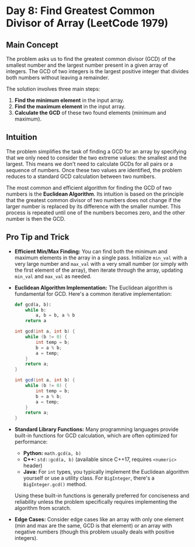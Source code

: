 # Day 8: Find Greatest Common Divisor of Array (LeetCode 1979)

## Main Concept

The problem asks us to find the greatest common divisor (GCD) of the smallest number and the largest number present in a given array of integers. The GCD of two integers is the largest positive integer that divides both numbers without leaving a remainder.

The solution involves three main steps:
1.  **Find the minimum element** in the input array.
2.  **Find the maximum element** in the input array.
3.  **Calculate the GCD** of these two found elements (minimum and maximum).

## Intuition

The problem simplifies the task of finding a GCD for an array by specifying that we only need to consider the two extreme values: the smallest and the largest. This means we don't need to calculate GCDs for all pairs or a sequence of numbers. Once these two values are identified, the problem reduces to a standard GCD calculation between two numbers.

The most common and efficient algorithm for finding the GCD of two numbers is the **Euclidean Algorithm**. Its intuition is based on the principle that the greatest common divisor of two numbers does not change if the larger number is replaced by its difference with the smaller number. This process is repeated until one of the numbers becomes zero, and the other number is then the GCD.

## Pro Tip and Trick

*   **Efficient Min/Max Finding:** You can find both the minimum and maximum elements in the array in a single pass. Initialize `min_val` with a very large number and `max_val` with a very small number (or simply with the first element of the array), then iterate through the array, updating `min_val` and `max_val` as needed.

*   **Euclidean Algorithm Implementation:** The Euclidean algorithm is fundamental for GCD. Here's a common iterative implementation:
    ```python
    def gcd(a, b):
        while b:
            a, b = b, a % b
        return a
    ```
    ```cpp
    int gcd(int a, int b) {
        while (b != 0) {
            int temp = b;
            b = a % b;
            a = temp;
        }
        return a;
    }
    ```
    ```java
    int gcd(int a, int b) {
        while (b != 0) {
            int temp = b;
            b = a % b;
            a = temp;
        }
        return a;
    }
    ```

*   **Standard Library Functions:** Many programming languages provide built-in functions for GCD calculation, which are often optimized for performance:
    *   **Python:** `math.gcd(a, b)`
    *   **C++:** `std::gcd(a, b)` (available since C++17, requires `<numeric>` header)
    *   **Java:** For `int` types, you typically implement the Euclidean algorithm yourself or use a utility class. For `BigInteger`, there's a `BigInteger.gcd()` method.

    Using these built-in functions is generally preferred for conciseness and reliability unless the problem specifically requires implementing the algorithm from scratch.

*   **Edge Cases:** Consider edge cases like an array with only one element (min and max are the same, GCD is that element) or an array with negative numbers (though this problem usually deals with positive integers).